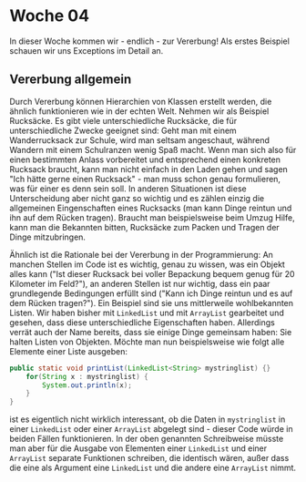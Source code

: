 # Woche 04

In dieser Woche kommen wir - endlich - zur Vererbung! Als erstes Beispiel schauen wir uns Exceptions im Detail an.

## Vererbung allgemein

Durch Vererbung können Hierarchien von Klassen erstellt werden, die ähnlich funktionieren wie in der echten Welt. Nehmen wir als Beispiel Rucksäcke. Es gibt viele unterschiedliche Rucksäcke, die für unterschiedliche Zwecke geeignet sind: Geht man mit einem Wanderrucksack zur Schule, wird man seltsam angeschaut, während Wandern mit einem Schulranzen wenig Spaß macht. Wenn man sich also für einen bestimmten Anlass vorbereitet und entsprechend einen konkreten Rucksack braucht, kann man nicht einfach in den Laden gehen und sagen "Ich hätte gerne einen Rucksack" - man muss schon genau formulieren, was für einer es denn sein soll. In anderen Situationen ist diese Unterscheidung aber nicht ganz so wichtig und es zählen einzig die allgemeinen Eingenschaften eines Rucksacks (man kann Dinge reintun und ihn auf dem Rücken tragen). Braucht man beispielsweise beim Umzug Hilfe, kann man die Bekannten bitten, Rucksäcke zum Packen und Tragen der Dinge mitzubringen.

Ähnlich ist die Rationale bei der Vererbung in der Programmierung: An manchen Stellen im Code ist es wichtig, genau zu wissen, was ein Objekt alles kann ("Ist dieser Rucksack bei voller Bepackung bequem genug für 20 Kilometer im Feld?"), an anderen Stellen ist nur wichtig, dass ein paar grundlegende Bedingungen erfüllt sind ("Kann ich Dinge reintun und es auf dem Rücken tragen?"). Ein Beispiel sind sie uns mittlerweile wohlbekannten Listen. Wir haben bisher mit ```LinkedList``` und mit ```ArrayList``` gearbeitet und gesehen, dass diese unterschiedliche Eigenschaften haben. Allerdings verrät auch der Name bereits, dass sie einige Dinge gemeinsam haben: Sie halten Listen von Objekten. Möchte man nun beispielsweise wie folgt alle Elemente einer Liste ausgeben:

```java
public static void printList(LinkedList<String> mystringlist) {}
    for(String x : mystringlist) {
        System.out.println(x);    
    }
}
```

ist es eigentlich nicht wirklich interessant, ob die Daten in ```mystringlist``` in einer ```LinkedList``` oder einer ```ArrayList``` abgelegt sind - dieser Code würde in beiden Fällen funktionieren. In der oben genannten Schreibweise müsste man aber für die Ausgabe von Elementen einer ```LinkedList``` und einer ```ArrayList``` separate Funktionen schreiben, die identisch wären, außer dass die eine als Argument eine ```LinkedList``` und die andere eine ```ArrayList``` nimmt.  
